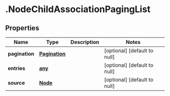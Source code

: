 # .NodeChildAssociationPagingList

## Properties
Name | Type | Description | Notes
------------ | ------------- | ------------- | -------------
**pagination** | [**Pagination**](Pagination.md) |  | [optional] [default to null]
**entries** | [**any**](NodeChildAssociationEntry.md) |  | [optional] [default to null]
**source** | [**Node**](Node.md) |  | [optional] [default to null]


